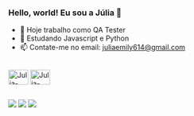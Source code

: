 ### Hello, world! Eu sou a Júlia 👋

- 🔭 Hoje trabalho como QA Tester
- 🌱 Estudando Javascript e Python
- 📫 Contate-me no email: juliaemily614@gmail.com

<div style="display: inline_block"><br>
<img align="center" alt="Julia-Python"  height="30" width="40" src="https://cdn.jsdelivr.net/gh/devicons/devicon/icons/python/python-original.svg" />
<img align="center" alt="Julia-Python"  height="30" width="40" src="https://cdn.jsdelivr.net/gh/devicons/devicon/icons/javascript/javascript-original.svg" />
</div>

##

<div> 
  <a href="https://instagram.com/_julia.emily/" target="_blank"><img src="https://img.shields.io/badge/-Instagram-%23E4405F?style=for-the-badge&logo=instagram&logoColor=white" target="_blank"></a>
  <a href = "mailto:juliaemily614@gmail.com"><img src="https://img.shields.io/badge/-Gmail-%23333?style=for-the-badge&logo=gmail&logoColor=white" target="_blank"></a>
  <a href="https://www.linkedin.com/in/juliaemily/" target="_blank"><img src="https://img.shields.io/badge/-LinkedIn-%230077B5?style=for-the-badge&logo=linkedin&logoColor=white" target="_blank"></a> 

</div>  

